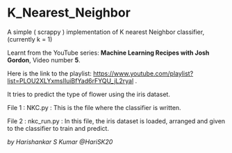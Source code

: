# K_Nearest_Neighbor
A simple ( scrappy ) implementation of K nearest Neighbor classifier, (currently k = 1)

Learnt from the YouTube series: **Machine Learning Recipes with Josh Gordon**, Video number **5**.

Here is the link to the playlist: https://www.youtube.com/playlist?list=PLOU2XLYxmsIIuiBfYad6rFYQU_jL2ryal .

It tries to predict the type of flower using the iris dataset.

File 1 : NKC.py : This is the file where the classifier is written.

File 2 : nkc_run.py : In this file, the iris dataset is loaded, arranged and given to the classifier to train and predict.

*by Harishankar S Kumar @HariSK20*
